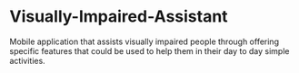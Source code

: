 # Visually-Impaired-Assistant
Mobile application that assists visually impaired people through offering specific features that could be used to help them in their day to day simple activities.
